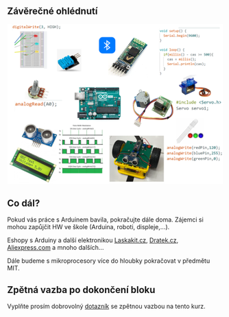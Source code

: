 ## Závěrečné ohlédnutí

![image](img/11_zaver_1.png)

## Co dál?

Pokud vás práce s Arduinem  bavila, pokračujte dále doma. Zájemci si mohou zapůjčit HW ve škole (Arduina, roboti, displeje,...).

Eshopy s Arduiny a další elektronikou [Laskakit.cz](Laskakit.cz), [Dratek.cz](Dratek.cz), [Aliexpress.com](Aliexpress.com) a mnoho dalších...

Dále budeme s mikroprocesory více do hloubky pokračovat v předmětu MIT.

## Zpětná vazba po dokončení bloku
Vyplňte prosím dobrovolný [dotazník](https://forms.gle/d5Jsk1Lv6ZnYK22r8) se zpětnou vazbou na tento kurz.
